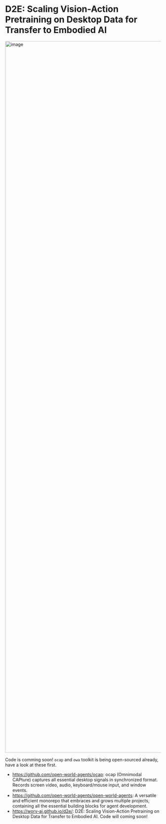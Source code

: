 # D2E: Scaling Vision-Action Pretraining on Desktop Data for Transfer to Embodied AI

<img width="5334" height="2306" alt="image" src="https://github.com/user-attachments/assets/5a6dd6a1-201f-4da6-8530-340b5edfa2b1" />

Code is comming soon! `ocap` and `owa` toolkit is being open-sourced already, have a look at these first.

- https://github.com/open-world-agents/ocap: ocap (Omnimodal CAPture) captures all essential desktop signals in synchronized format. Records screen video, audio, keyboard/mouse input, and window events.
- https://github.com/open-world-agents/open-world-agents: A versatile and efficient monorepo that embraces and grows multiple projects, containing all the essential building blocks for agent development.
- https://worv-ai.github.io/d2e/: D2E: Scaling Vision-Action Pretraining on Desktop Data for Transfer to Embodied AI. Code will coming soon!
